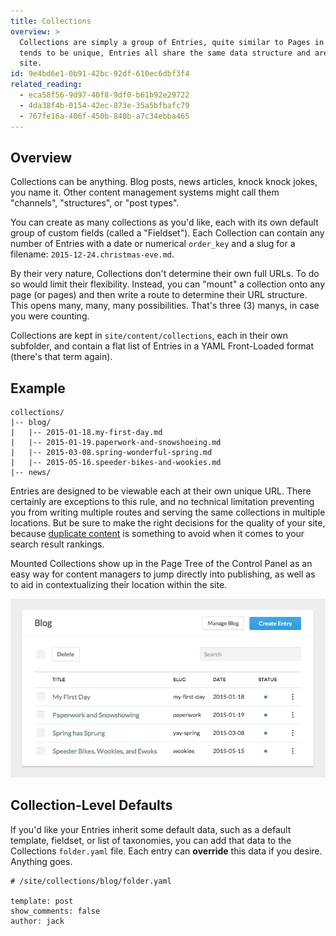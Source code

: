 ```yaml
---
title: Collections
overview: >
  Collections are simply a group of Entries, quite similar to Pages in many ways. While each Page
  tends to be unique, Entries all share the same data structure and are "mounted" to a section of the
  site.
id: 9e4bd6e1-0b91-42bc-92df-610ec6dbf3f4
related_reading:
  - eca58f56-9d97-40f8-9df0-b61b92e29722
  - 4da38f4b-0154-42ec-873e-35a5bfbafc79
  - 767fe16a-406f-450b-840b-a7c34ebba465
---
```

## Overview

Collections can be anything. Blog posts, news articles, knock knock jokes, you name it. Other content management systems might call them "channels", "structures", or "post types".

You can create as many collections as you'd like, each with its own default group of custom fields (called a "Fieldset"). Each Collection can contain any number of Entries with a date or numerical `order_key` and a slug for a filename: `2015-12-24.christmas-eve.md`.

By their very nature, Collections don't determine their own full URLs. To do so would limit their flexibility. Instead, you can "mount" a collection onto any page (or pages) and then write a route to determine their URL structure. This opens many, many, many possibilities. That's three (3) manys, in case you were counting.

Collections are kept in `site/content/collections`, each in their own subfolder, and contain a flat list of Entries in a YAML Front-Loaded format (there's that term again).

## Example

```language-files
collections/
|-- blog/
|   |-- 2015-01-18.my-first-day.md
|   |-- 2015-01-19.paperwork-and-snowshoeing.md
|   |-- 2015-03-08.spring-wonderful-spring.md
|   |-- 2015-05-16.speeder-bikes-and-wookies.md
|-- news/
```

Entries are designed to be viewable each at their own unique URL. There certainly are exceptions to this rule, and no technical limitation preventing you from writing multiple routes and serving the same collections in multiple locations. But be sure to make the right decisions for the quality of your site, because [duplicate content](https://support.google.com/webmasters/answer/66359) is something to avoid when it comes to your search result rankings.

Mounted Collections show up in the Page Tree of the Control Panel as an easy way for content managers to jump directly into publishing, as well as to aid in contextualizing their location within the site.

![Control Panel Collection](/assets/img/screenshots/cp-collection.png)

## Collection-Level Defaults

If you'd like your Entries inherit some default data, such as a default template, fieldset, or list of taxonomies, you can add that data to the Collections `folder.yaml` file. Each entry can **override** this data if you desire. Anything goes.

``` .language-yaml
# /site/collections/blog/folder.yaml

template: post
show_comments: false
author: jack
```



[nav-tag]: /tags/nav
[taxonomies]: /taxonomies
[glide-tag]: /tags/glide
[taxonomy-fieldtype]: /fieldtypes/taxonomy
[yaml]: /yaml
